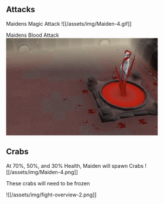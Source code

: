 
## Attacks
Maidens Magic Attack
![[/assets/img/Maiden-4.gif]]

Maidens Blood Attack
![asdf](/assets/img/Maiden-4.gif)








## Crabs
At 70%, 50%, and 30% Health, Maiden will spawn Crabs
![[/assets/img/Maiden-4.png]]

These crabs will need to be frozen

![[/assets/img/fight-overview-2.png]]